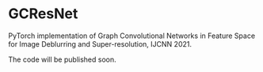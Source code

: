 # GCResNet
PyTorch implementation of Graph Convolutional Networks in Feature Space for Image Deblurring and Super-resolution, IJCNN 2021.


The code will be published soon.
